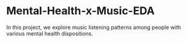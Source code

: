 # Mental-Health-x-Music-EDA
 In this project, we explore music listening patterns among people with various mental health dispositions.
